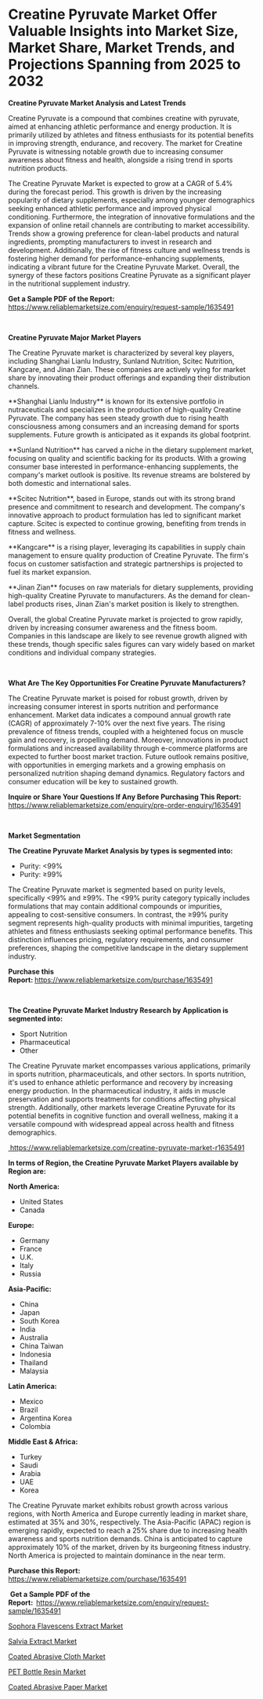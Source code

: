<p><h1>Creatine Pyruvate Market Offer Valuable Insights into Market Size, Market Share, Market Trends, and Projections Spanning from 2025 to 2032</h1></p><p><strong>Creatine Pyruvate Market Analysis and Latest Trends</strong></p>
<p><p>Creatine Pyruvate is a compound that combines creatine with pyruvate, aimed at enhancing athletic performance and energy production. It is primarily utilized by athletes and fitness enthusiasts for its potential benefits in improving strength, endurance, and recovery. The market for Creatine Pyruvate is witnessing notable growth due to increasing consumer awareness about fitness and health, alongside a rising trend in sports nutrition products.</p><p>The Creatine Pyruvate Market is expected to grow at a CAGR of 5.4% during the forecast period. This growth is driven by the increasing popularity of dietary supplements, especially among younger demographics seeking enhanced athletic performance and improved physical conditioning. Furthermore, the integration of innovative formulations and the expansion of online retail channels are contributing to market accessibility. Trends show a growing preference for clean-label products and natural ingredients, prompting manufacturers to invest in research and development. Additionally, the rise of fitness culture and wellness trends is fostering higher demand for performance-enhancing supplements, indicating a vibrant future for the Creatine Pyruvate Market. Overall, the synergy of these factors positions Creatine Pyruvate as a significant player in the nutritional supplement industry.</p></p>
<p><strong>Get a Sample PDF of the Report:&nbsp;</strong> <a href="https://www.reliablemarketsize.com/enquiry/request-sample/1635491?utm_campaign=1991&utm_medium=2&utm_source=Github&utm_content=ia&utm_term=31032025&utm_id=creatine-pyruvate">https://www.reliablemarketsize.com/enquiry/request-sample/1635491</a></p>
<p>&nbsp;</p>
<p><strong>Creatine Pyruvate Major Market Players</strong></p>
<p><p>The Creatine Pyruvate market is characterized by several key players, including Shanghai Lianlu Industry, Sunland Nutrition, Scitec Nutrition, Kangcare, and Jinan Zian. These companies are actively vying for market share by innovating their product offerings and expanding their distribution channels.</p><p>**Shanghai Lianlu Industry** is known for its extensive portfolio in nutraceuticals and specializes in the production of high-quality Creatine Pyruvate. The company has seen steady growth due to rising health consciousness among consumers and an increasing demand for sports supplements. Future growth is anticipated as it expands its global footprint.</p><p>**Sunland Nutrition** has carved a niche in the dietary supplement market, focusing on quality and scientific backing for its products. With a growing consumer base interested in performance-enhancing supplements, the company's market outlook is positive. Its revenue streams are bolstered by both domestic and international sales.</p><p>**Scitec Nutrition**, based in Europe, stands out with its strong brand presence and commitment to research and development. The company's innovative approach to product formulation has led to significant market capture. Scitec is expected to continue growing, benefiting from trends in fitness and wellness.</p><p>**Kangcare** is a rising player, leveraging its capabilities in supply chain management to ensure quality production of Creatine Pyruvate. The firm's focus on customer satisfaction and strategic partnerships is projected to fuel its market expansion.</p><p>**Jinan Zian** focuses on raw materials for dietary supplements, providing high-quality Creatine Pyruvate to manufacturers. As the demand for clean-label products rises, Jinan Zian's market position is likely to strengthen.</p><p>Overall, the global Creatine Pyruvate market is projected to grow rapidly, driven by increasing consumer awareness and the fitness boom. Companies in this landscape are likely to see revenue growth aligned with these trends, though specific sales figures can vary widely based on market conditions and individual company strategies.</p></p>
<p>&nbsp;</p>
<p><strong>What Are The Key Opportunities For Creatine Pyruvate Manufacturers?</strong></p>
<p><p>The Creatine Pyruvate market is poised for robust growth, driven by increasing consumer interest in sports nutrition and performance enhancement. Market data indicates a compound annual growth rate (CAGR) of approximately 7-10% over the next five years. The rising prevalence of fitness trends, coupled with a heightened focus on muscle gain and recovery, is propelling demand. Moreover, innovations in product formulations and increased availability through e-commerce platforms are expected to further boost market traction. Future outlook remains positive, with opportunities in emerging markets and a growing emphasis on personalized nutrition shaping demand dynamics. Regulatory factors and consumer education will be key to sustained growth.</p></p>
<p><strong>Inquire or Share Your Questions If Any Before Purchasing This Report:</strong> <a href="https://www.reliablemarketsize.com/enquiry/pre-order-enquiry/1635491?utm_campaign=1991&utm_medium=2&utm_source=Github&utm_content=ia&utm_term=31032025&utm_id=creatine-pyruvate">https://www.reliablemarketsize.com/enquiry/pre-order-enquiry/1635491</a></p>
<p>&nbsp;</p>
<p><strong>Market Segmentation</strong></p>
<p><strong>The Creatine Pyruvate Market Analysis by types is segmented into:</strong></p>
<p><ul><li>Purity: <99%</li><li>Purity: ≥99%</li></ul></p>
<p><p>The Creatine Pyruvate market is segmented based on purity levels, specifically <99% and ≥99%. The <99% purity category typically includes formulations that may contain additional compounds or impurities, appealing to cost-sensitive consumers. In contrast, the ≥99% purity segment represents high-quality products with minimal impurities, targeting athletes and fitness enthusiasts seeking optimal performance benefits. This distinction influences pricing, regulatory requirements, and consumer preferences, shaping the competitive landscape in the dietary supplement industry.</p></p>
<p><strong>Purchase this Report:&nbsp;</strong><a href="https://www.reliablemarketsize.com/purchase/1635491?utm_campaign=1991&utm_medium=2&utm_source=Github&utm_content=ia&utm_term=31032025&utm_id=creatine-pyruvate">https://www.reliablemarketsize.com/purchase/1635491</a></p>
<p>&nbsp;</p>
<p><strong>The Creatine Pyruvate Market Industry Research by Application is segmented into:</strong></p>
<p><ul><li>Sport Nutrition</li><li>Pharmaceutical</li><li>Other</li></ul></p>
<p><p>The Creatine Pyruvate market encompasses various applications, primarily in sports nutrition, pharmaceuticals, and other sectors. In sports nutrition, it's used to enhance athletic performance and recovery by increasing energy production. In the pharmaceutical industry, it aids in muscle preservation and supports treatments for conditions affecting physical strength. Additionally, other markets leverage Creatine Pyruvate for its potential benefits in cognitive function and overall wellness, making it a versatile compound with widespread appeal across health and fitness demographics.</p></p>
<p><a href="https://www.reliablemarketsize.com/creatine-pyruvate-market-r1635491?utm_campaign=1991&utm_medium=2&utm_source=Github&utm_content=ia&utm_term=31032025&utm_id=creatine-pyruvate">&nbsp;https://www.reliablemarketsize.com/creatine-pyruvate-market-r1635491</a></p>
<p><strong>In terms of Region, the Creatine Pyruvate Market Players available by Region are:</strong></p>
<p>
    <p> <strong> North America: </strong>
        <ul>
            <li>United States</li>
            <li>Canada</li>
        </ul>
        </p> 
    <p> <strong> Europe: </strong>
        <ul>
            <li>Germany</li>
            <li>France</li>
            <li>U.K.</li>
            <li>Italy</li>
            <li>Russia</li>
        </ul>
        </p> 
    <p> <strong> Asia-Pacific: </strong>
        <ul>
            <li>China</li>
            <li>Japan</li>
            <li>South Korea</li>
            <li>India</li>
            <li>Australia</li>
            <li>China Taiwan</li>
            <li>Indonesia</li>
            <li>Thailand</li>
            <li>Malaysia</li>
        </ul>
        </p> 
    <p> <strong> Latin America: </strong>
        <ul>
            <li>Mexico</li>
            <li>Brazil</li>
            <li>Argentina Korea</li>
            <li>Colombia</li>
        </ul>
        </p> 
    <p> <strong> Middle East & Africa: </strong>
        <ul>
            <li>Turkey</li>
            <li>Saudi</li>
            <li>Arabia</li>
            <li>UAE</li>
            <li>Korea</li>
        </ul>
    </p>
    </p>
<p><p>The Creatine Pyruvate market exhibits robust growth across various regions, with North America and Europe currently leading in market share, estimated at 35% and 30%, respectively. The Asia-Pacific (APAC) region is emerging rapidly, expected to reach a 25% share due to increasing health awareness and sports nutrition demands. China is anticipated to capture approximately 10% of the market, driven by its burgeoning fitness industry. North America is projected to maintain dominance in the near term.</p></p>
<p><strong>Purchase this Report: </strong><a href="https://www.reliablemarketsize.com/purchase/1635491?utm_campaign=1991&utm_medium=2&utm_source=Github&utm_content=ia&utm_term=31032025&utm_id=creatine-pyruvate">https://www.reliablemarketsize.com/purchase/1635491</a></p>
<p>&nbsp;<strong>Get a Sample PDF of the Report:&nbsp;&nbsp;</strong><a href="https://www.reliablemarketsize.com/enquiry/request-sample/1635491?utm_campaign=1991&utm_medium=2&utm_source=Github&utm_content=ia&utm_term=31032025&utm_id=creatine-pyruvate">https://www.reliablemarketsize.com/enquiry/request-sample/1635491</a></p>
<p><strong></strong></p>
<p><p><a href="https://github.com/YashRP12/Market-Research-Report-List-7/blob/main/sophora-flavescens-extract-market.md?utm_campaign=1991&utm_medium=2&utm_source=Github&utm_content=ia&utm_term=31032025&utm_id=creatine-pyruvate">Sophora Flavescens Extract Market</a></p><p><a href="https://github.com/fallalenoswG/Market-Research-Report-List-1/blob/main/salvia-extract-market.md?utm_campaign=1991&utm_medium=2&utm_source=Github&utm_content=ia&utm_term=31032025&utm_id=creatine-pyruvate">Salvia Extract Market</a></p><p><a href="https://github.com/haagarocapmj/Market-Research-Report-List-1/blob/main/coated-abrasive-cloth-market.md?utm_campaign=1991&utm_medium=2&utm_source=Github&utm_content=ia&utm_term=31032025&utm_id=creatine-pyruvate">Coated Abrasive Cloth Market</a></p><p><a href="https://github.com/countpapajwp/Market-Research-Report-List-1/blob/main/pet-bottle-resin-market.md?utm_campaign=1991&utm_medium=2&utm_source=Github&utm_content=ia&utm_term=31032025&utm_id=creatine-pyruvate">PET Bottle Resin Market</a></p><p><a href="https://github.com/gfellcincot4/Market-Research-Report-List-1/blob/main/coated-abrasive-paper-market.md?utm_campaign=1991&utm_medium=2&utm_source=Github&utm_content=ia&utm_term=31032025&utm_id=creatine-pyruvate">Coated Abrasive Paper Market</a></p></p>